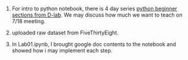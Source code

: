 1. For intro to python notebook, there is 4 day series [python beginner sections from D-lab](https://github.com/dlab-berkeley/python-fundamentals). We may discuss how much we want to teach on 7/18 meeting.

2. uploaded raw dataset from FiveThirtyEight. 

3. In Lab01.ipynb, I brought google doc contents to the notebook and showed how i may implement each step.
